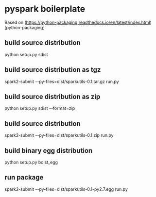 # pyspark boilerplate
Based on (https://python-packaging.readthedocs.io/en/latest/index.html)[python-packaging]


## build source distribution
python setup.py sdist

## build source distribution as tgz
spark2-submit --py-files=dist/sparkutils-0.1.tar.gz run.py

## build source distribution as zip
python setup.py sdist --format=zip

## build source distribution
spark2-submit --py-files=dist/sparkutils-0.1.zip run.py

## build binary egg distribution
python setup.py bdist_egg

## run package
spark2-submit --py-files=dist/sparkutils-0.1-py2.7.egg run.py
